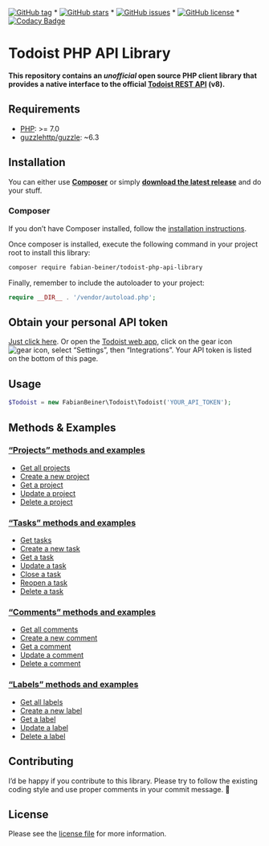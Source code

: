 [![GitHub tag](https://img.shields.io/github/tag/FabianBeiner/Todoist-PHP-API-Library.svg)](https://github.com/FabianBeiner/Todoist-PHP-API-Library/tags) * [![GitHub stars](https://img.shields.io/github/stars/FabianBeiner/Todoist-PHP-API-Library.svg)](https://github.com/FabianBeiner/Todoist-PHP-API-Library/stargazers) * [![GitHub issues](https://img.shields.io/github/issues/FabianBeiner/Todoist-PHP-API-Library.svg)](https://github.com/FabianBeiner/Todoist-PHP-API-Library/issues) * [![GitHub license](https://img.shields.io/github/license/FabianBeiner/Todoist-PHP-API-Library.svg)](https://github.com/FabianBeiner/Todoist-PHP-API-Library/blob/master/LICENSE) * [![Codacy Badge](https://api.codacy.com/project/badge/Grade/a8cad853a2b041a896753b4dda5659ad)](https://www.codacy.com/app/FabianBeiner/Todoist-PHP-API-Library?utm_source=github.com&amp;utm_medium=referral&amp;utm_content=FabianBeiner/Todoist-PHP-API-Library&amp;utm_campaign=Badge_Grade)# Todoist PHP API Library**This repository contains an _unofficial_ open source PHP client library that provides a native interface to the official [Todoist REST API](https://developer.todoist.com/rest/v8/) (v8).**## Requirements- [PHP](http://php.net/): >= 7.0- [guzzlehttp/guzzle](https://packagist.org/packages/guzzlehttp/guzzle): ~6.3## InstallationYou can either use [**Composer**](https://getcomposer.org/) or simply [**download the latest release**](https://github.com/FabianBeiner/Todoist-PHP-API-Library/releases) and do your stuff.### ComposerIf you don’t have Composer installed, follow the [installation instructions](https://getcomposer.org/doc/00-intro.md).Once composer is installed, execute the following command in your project root to install this library:```shcomposer require fabian-beiner/todoist-php-api-library```Finally, remember to include the autoloader to your project:```phprequire __DIR__ . '/vendor/autoload.php';```## Obtain your personal API token[Just click here](https://todoist.com/Users/viewPrefs?page=integrations). Or open the [Todoist web app](https://todoist.com), click on the gear icon ![gear icon](https://user-images.githubusercontent.com/86269/32700618-cc113902-c7c7-11e7-9a8c-263f64510ccb.jpeg), select “Settings”, then “Integrations”. Your API token is listed on the bottom of this page.## Usage```php$Todoist = new FabianBeiner\Todoist\Todoist('YOUR_API_TOKEN');```## Methods & Examples### [“Projects” methods and examples](https://github.com/FabianBeiner/Todoist-PHP-API-Library/wiki/Methods:-Projects#projects-methods-and-examples)* [Get all projects](https://github.com/FabianBeiner/Todoist-PHP-API-Library/wiki/Methods:-Projects#get-all-projects)* [Create a new project](https://github.com/FabianBeiner/Todoist-PHP-API-Library/wiki/Methods:-Projects#create-a-new-project)* [Get a project](https://github.com/FabianBeiner/Todoist-PHP-API-Library/wiki/Methods:-Projects#get-a-project)* [Update a project](https://github.com/FabianBeiner/Todoist-PHP-API-Library/wiki/Methods:-Projects#update-actually-rename-a-project)* [Delete a project](https://github.com/FabianBeiner/Todoist-PHP-API-Library/wiki/Methods:-Projects#delete-a-project)### [“Tasks” methods and examples](https://github.com/FabianBeiner/Todoist-PHP-API-Library/wiki/Methods:-Tasks)* [Get tasks](https://github.com/FabianBeiner/Todoist-PHP-API-Library/wiki/Methods:-Tasks)* [Create a new task](https://github.com/FabianBeiner/Todoist-PHP-API-Library/wiki/Methods:-Tasks)* [Get a task](https://github.com/FabianBeiner/Todoist-PHP-API-Library/wiki/Methods:-Tasks)* [Update a task](https://github.com/FabianBeiner/Todoist-PHP-API-Library/wiki/Methods:-Tasks)* [Close a task](https://github.com/FabianBeiner/Todoist-PHP-API-Library/wiki/Methods:-Tasks)* [Reopen a task](https://github.com/FabianBeiner/Todoist-PHP-API-Library/wiki/Methods:-Tasks)* [Delete a task](https://github.com/FabianBeiner/Todoist-PHP-API-Library/wiki/Methods:-Tasks)### [“Comments” methods and examples](https://github.com/FabianBeiner/Todoist-PHP-API-Library/wiki/Methods:-Comments#comments-methods-and-examples)* [Get all comments](https://github.com/FabianBeiner/Todoist-PHP-API-Library/wiki/Methods:-Comments#get-all-comments)* [Create a new comment](https://github.com/FabianBeiner/Todoist-PHP-API-Library/wiki/Methods:-Comments#create-a-new-comment)* [Get a comment](https://github.com/FabianBeiner/Todoist-PHP-API-Library/wiki/Methods:-Comments#get-a-comment)* [Update a comment](https://github.com/FabianBeiner/Todoist-PHP-API-Library/wiki/Methods:-Comments#update-a-comment)* [Delete a comment](https://github.com/FabianBeiner/Todoist-PHP-API-Library/wiki/Methods:-Comments#delete-a-comment)### [“Labels” methods and examples](https://github.com/FabianBeiner/Todoist-PHP-API-Library/wiki/Methods:-Labels#labels-methods-and-examples)* [Get all labels](https://github.com/FabianBeiner/Todoist-PHP-API-Library/wiki/Methods:-Labels#get-all-labels)* [Create a new label](https://github.com/FabianBeiner/Todoist-PHP-API-Library/wiki/Methods:-Labels#create-a-new-label)* [Get a label](https://github.com/FabianBeiner/Todoist-PHP-API-Library/wiki/Methods:-Labels#get-a-label)* [Update a label](https://github.com/FabianBeiner/Todoist-PHP-API-Library/wiki/Methods:-Labels#update-actually-rename-a-label)* [Delete a label](https://github.com/FabianBeiner/Todoist-PHP-API-Library/wiki/Methods:-Labels#delete-a-label)## ContributingI’d be happy if you contribute to this library. Please try to follow the existing coding style and use proper comments in your commit message. 🙏## LicensePlease see the [license file](https://github.com/FabianBeiner/Todoist-PHP-API-Library/blob/master/LICENSE) for more information.